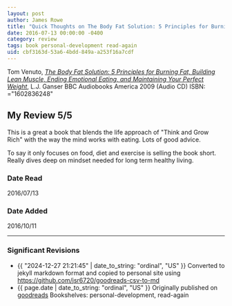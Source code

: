```yaml
---
layout: post
author: James Rowe
title: "Quick Thoughts on The Body Fat Solution: 5 Principles for Burning Fat, Building Lean Muscle, Ending Emotional Eating, and Maintaining Your Perfect Weight"
date: 2016-07-13 00:00:00 -0400
category: review
tags: book personal-development read-again
uid: cbf3163d-53a6-4bdd-849a-a253f16a7cdf
---
```


Tom Venuto, *[The Body Fat Solution: 5 Principles for Burning Fat, Building Lean Muscle, Ending Emotional Eating, and Maintaining Your Perfect Weight](https://www.goodreads.com/book/show/6153032)*, L.J. Ganser BBC Audiobooks America 2009 (Audio CD) ISBN: ="1602836248"

## My Review 5/5

This is a great a book that blends the life approach of "Think and Grow Rich" with the way the mind works with eating. Lots of good advice.

To say it only focuses on food, diet and exercise is selling the book short. Really dives deep on mindset needed for long term healthy living.

### Date Read
2016/07/13

### Date Added
2016/10/11

---

### Significant Revisions

- {{ "2024-12-27 21:21:45" | date_to_string: "ordinal", "US" }} Converted to jekyll markdown format and copied to personal site using <https://github.com/jsr6720/goodreads-csv-to-md>
- {{ page.date | date_to_string: "ordinal", "US" }} Originally published on [goodreads](https://www.goodreads.com) Bookshelves: personal-development, read-again